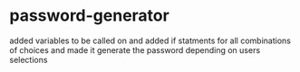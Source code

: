 # password-generator
added variables to be called on and added if statments for all combinations of choices and made it generate the password depending on users selections 